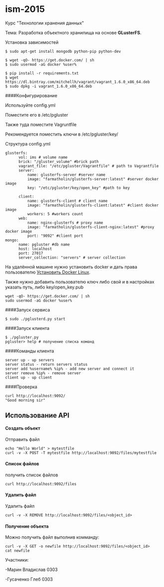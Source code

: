 # ism-2015
Курс "Технологии хранения данных"

Тема: Разработка объектного хранилища на основе <b>GLusterFS</b>.

Установка зависимостей

~~~
$ sudo apt-get install mongodb python-pip python-dev

$ wget -qO- https://get.docker.com/ | sh
$ sudo usermod -aG docker %user%

$ pip install -r requirements.txt
$ wget https://dl.bintray.com/mitchellh/vagrant/vagrant_1.6.0_x86_64.deb
$ sudo dpkg -i vagrant_1.6.0_x86_64.deb
~~~

####Конфигурирование

Используйте config.yml

Поместите его в /etc/pgluster

Также туда поместите Vagruntfile

Рекомендуется поместить ключи в /etc/pgluster/key/

Структура config.yml
~~~
glusterfs:
      vol: ims # volume name
      brick: "/gluster_volume" #brick path
      vagrant_file: "/etc/pgluster/Vagrantfile" # path to Vagrantfile
      server:
          name: glusterfs-server #server name 
          image: "farmatholin/glusterfs-server:latest" #server docker image
          key: "/etc/pgluster/key/open_key" #path to key
          
      client:
          name: glusterfs-client # client name
          image: "farmatholin/glusterfs-client:latest" #client docker image
          workers: 5 #workers count
      web:
          name: nginx-glusterfs # proxy name 
          image: "farmatholin/glusterfs-client-nginx:latest" #proxy docker image
          port: "9092" #client port
mongo:
      name: pgluster #db name 
      host: localhost
      port: 27017
      server_collection: "servers" # server collection
~~~

На удалённой машине нужно установить docker и дать права пользователю
[Установить Docker Linux](http://docs.docker.com/linux/step_one/).

Также нужно добавить пользователю ключ
либо свой и в настройках указать путь, либо key/open_key.pub
~~~
wget -qO- https://get.docker.com/ | sh
sudo usermod -aG docker %user%
~~~

####Запуск сервиса
~~~
$ sudo ./pglusterd.py start
~~~

####Запуск клиента
~~~
$ ./pgluster.py
pgluster> help # получение списка команд
~~~

####Команды клиента
~~~
server up - up servers
server status - return servers status
server add %username% %ip% - add new server and connect it
server remove %ip% - remove server
client up - up client
~~~

####Проверка
~~~
curl http://localhost:9092/
"Good morning sir"
~~~

## Использование API

#### Создать объект
Отправить файл

~~~
echo "Hello World" > mytestfile
curl -v -X POST -T mytestfile http://localhost:9092/files/mytestfile
~~~

#### Список файлов
получить список файлов
~~~
curl http://localhost:9092/files
~~~

#### Удалить файл
Удалить файл
~~~
curl -v -X REMOVE http://localhost:9092/files/<object_id>
~~~

#### Получение объекта
Можно получить файл выполнив комманду:

~~~
curl -v -X GET -o newfile http://localhost:9092/files/<object_id>
cat newfile
~~~
Участники:

-Марин Владислав 0303

-Гусаченко Глеб 0303


